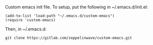 Custom emacs init file. To setup, put the following in ~/.emacs.d/init.el:
```
(add-to-list 'load-path "~/.emacs.d/custom-emacs")
(require 'custom-emacs)
```
Then, in ~/.emacs.d:
```
git clone https://gitlab.com/zeppelinwave/custom-emacs.git
```